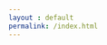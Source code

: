 ```yaml
---
layout : default
permalink: /index.html
---
```


<script type="text/javascript">
  window.location.replace("/ru/blog/");
</script>